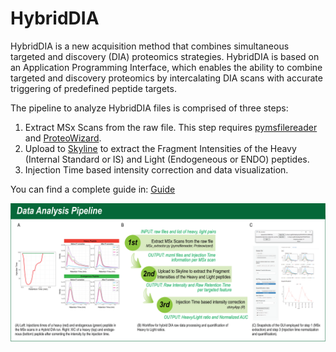 # HybridDIA
HybridDIA is a new acquisition method that combines simultaneous targeted and discovery (DIA) proteomics strategies. HybridDIA is based on an Application Programming Interface, which enables the ability to combine targeted and discovery proteomics by intercalating DIA scans with accurate triggering of predefined peptide targets.

The pipeline to analyze HybridDIA files is comprised of three steps:
1. Extract MSx Scans from the raw file. This step requires [pymsfilereader](https://github.com/frallain/pymsfilereader) and [ProteoWizard](https://proteowizard.sourceforge.io/).
2. Upload to [Skyline](https://skyline.ms/project/home/software/Skyline/begin.view) to extract the Fragment Intensities of the Heavy (Internal Standard or IS) and Light (Endogeneous or ENDO) peptides.
3. Injection Time based intensity correction and data visualization.

You can find a complete guide in: [Guide](./Guide_v1.0.pdf)

![Image Pipeline](./other/Panel_DataAnalysis_Pipeline.png)
